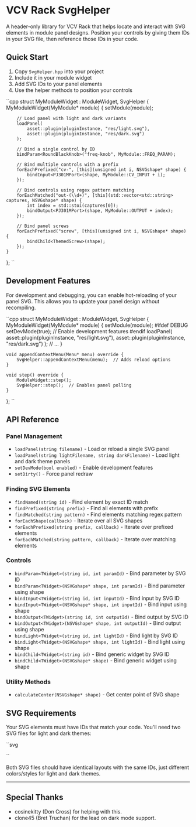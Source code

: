 # VCV Rack SvgHelper

A header-only library for VCV Rack that helps locate and interact with SVG elements in module panel designs. Position your controls by giving them IDs in your SVG file, then reference those IDs in your code.

## Quick Start

1. Copy `SvgHelper.hpp` into your project
2. Include it in your module widget
3. Add SVG IDs to your panel elements
4. Use the helper methods to position your controls

``cpp
struct MyModuleWidget : ModuleWidget, SvgHelper<MyModuleWidget> {
    MyModuleWidget(MyModule* module) {
        setModule(module);
        
        // Load panel with light and dark variants
        loadPanel(
            asset::plugin(pluginInstance, "res/light.svg"),
            asset::plugin(pluginInstance, "res/dark.svg")
        );

        // Bind a single control by ID
        bindParam<RoundBlackKnob>("freq-knob", MyModule::FREQ_PARAM);

        // Bind multiple controls with a prefix
        forEachPrefixed("cv-", [this](unsigned int i, NSVGshape* shape) {
            bindInput<PJ301MPort>(shape, MyModule::CV_INPUT + i);
        });

        // Bind controls using regex pattern matching
        forEachMatched("out-(\\d+)", [this](std::vector<std::string> captures, NSVGshape* shape) {
            int index = std::stoi(captures[0]);
            bindOutput<PJ301MPort>(shape, MyModule::OUTPUT + index);
        });

        // Bind panel screws
        forEachPrefixed("screw", [this](unsigned int i, NSVGshape* shape) {
            bindChild<ThemedScrew>(shape);
        });
    }
};
``

## Development Features

For development and debugging, you can enable hot-reloading of your panel SVG. This allows you to update your panel design without recompiling.

``cpp
struct MyModuleWidget : ModuleWidget, SvgHelper<MyModuleWidget> {
    MyModuleWidget(MyModule* module) {
        setModule(module);
#ifdef DEBUG
        setDevMode(true);  // Enable development features
#endif
        loadPanel(
            asset::plugin(pluginInstance, "res/light.svg"),
            asset::plugin(pluginInstance, "res/dark.svg")
        );
        // ...
    }

    void appendContextMenu(Menu* menu) override {
        SvgHelper::appendContextMenu(menu);  // Adds reload options
    }

    void step() override {
        ModuleWidget::step();
        SvgHelper::step();  // Enables panel polling
    }
};
``

## API Reference

### Panel Management
- `loadPanel(string filename)` - Load or reload a single SVG panel
- `loadPanel(string lightFilename, string darkFilename)` - Load light and dark theme panels
- `setDevMode(bool enabled)` - Enable development features
- `setDirty()` - Force panel redraw

### Finding SVG Elements
- `findNamed(string id)` - Find element by exact ID match
- `findPrefixed(string prefix)` - Find all elements with prefix
- `findMatched(string pattern)` - Find elements matching regex pattern
- `forEachShape(callback)` - Iterate over all SVG shapes
- `forEachPrefixed(string prefix, callback)` - Iterate over prefixed elements
- `forEachMatched(string pattern, callback)` - Iterate over matching elements

### Controls
- `bindParam<TWidget>(string id, int paramId)` - Bind parameter by SVG ID
- `bindParam<TWidget>(NSVGshape* shape, int paramId)` - Bind parameter using shape
- `bindInput<TWidget>(string id, int inputId)` - Bind input by SVG ID
- `bindInput<TWidget>(NSVGshape* shape, int inputId)` - Bind input using shape
- `bindOutput<TWidget>(string id, int outputId)` - Bind output by SVG ID
- `bindOutput<TWidget>(NSVGshape* shape, int outputId)` - Bind output using shape
- `bindLight<TWidget>(string id, int lightId)` - Bind light by SVG ID
- `bindLight<TWidget>(NSVGshape* shape, int lightId)` - Bind light using shape
- `bindChild<TWidget>(string id)` - Bind generic widget by SVG ID
- `bindChild<TWidget>(NSVGshape* shape)` - Bind generic widget using shape

### Utility Methods
- `calculateCenter(NSVGshape* shape)` - Get center point of SVG shape

## SVG Requirements

Your SVG elements must have IDs that match your code. You'll need two SVG files for light and dark themes:

``svg
<!-- light.svg and dark.svg -->
<circle id="freq-knob" cx="30" cy="40" r="15"/>
<rect id="cv-1" x="10" y="70" width="10" height="10"/>
<rect id="cv-2" x="10" y="90" width="10" height="10"/>
<rect id="out-1" x="50" y="70" width="10" height="10"/>
<circle id="screw-1" cx="7.5" cy="7.5" r="4"/>
<circle id="screw-2" cx="7.5" cy="380" r="4"/>
<circle id="screw-3" cx="22.5" cy="7.5" r="4"/>
<circle id="screw-4" cx="22.5" cy="380" r="4"/>
``

Both SVG files should have identical layouts with the same IDs, just different colors/styles for light and dark themes.

-----

## Special Thanks

- cosinekitty (Don Cross) for helping with this.
- clone45 (Bret Truchan) for the lead on dark mode support.
